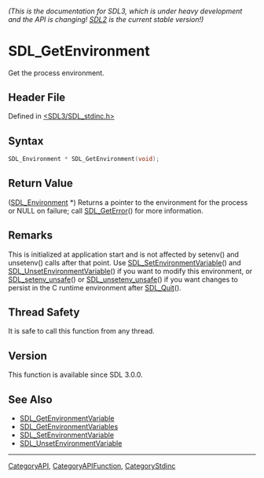 ###### (This is the documentation for SDL3, which is under heavy development and the API is changing! [SDL2](https://wiki.libsdl.org/SDL2/) is the current stable version!)
# SDL_GetEnvironment

Get the process environment.

## Header File

Defined in [<SDL3/SDL_stdinc.h>](https://github.com/libsdl-org/SDL/blob/main/include/SDL3/SDL_stdinc.h)

## Syntax

```c
SDL_Environment * SDL_GetEnvironment(void);
```

## Return Value

([SDL_Environment](SDL_Environment) *) Returns a pointer to the environment
for the process or NULL on failure; call [SDL_GetError](SDL_GetError)() for
more information.

## Remarks

This is initialized at application start and is not affected by setenv()
and unsetenv() calls after that point. Use
[SDL_SetEnvironmentVariable](SDL_SetEnvironmentVariable)() and
[SDL_UnsetEnvironmentVariable](SDL_UnsetEnvironmentVariable)() if you want
to modify this environment, or [SDL_setenv_unsafe](SDL_setenv_unsafe)() or
[SDL_unsetenv_unsafe](SDL_unsetenv_unsafe)() if you want changes to persist
in the C runtime environment after [SDL_Quit](SDL_Quit)().

## Thread Safety

It is safe to call this function from any thread.

## Version

This function is available since SDL 3.0.0.

## See Also

- [SDL_GetEnvironmentVariable](SDL_GetEnvironmentVariable)
- [SDL_GetEnvironmentVariables](SDL_GetEnvironmentVariables)
- [SDL_SetEnvironmentVariable](SDL_SetEnvironmentVariable)
- [SDL_UnsetEnvironmentVariable](SDL_UnsetEnvironmentVariable)

----
[CategoryAPI](CategoryAPI), [CategoryAPIFunction](CategoryAPIFunction), [CategoryStdinc](CategoryStdinc)

